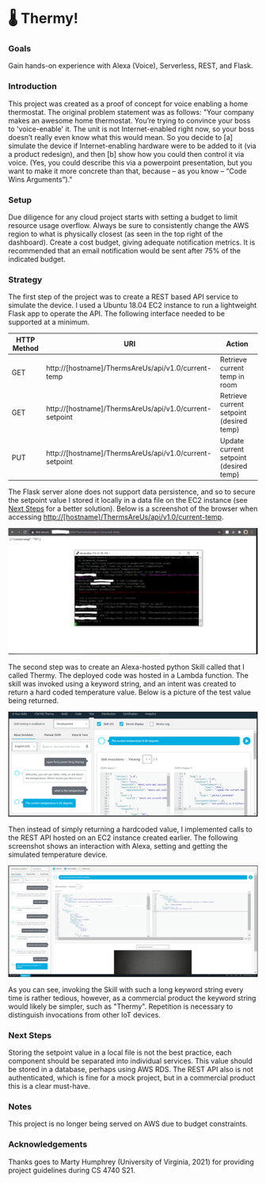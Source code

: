 # 🌡️ Thermy!

### Goals 

Gain hands-on experience with Alexa (Voice), Serverless, REST, and Flask.

### Introduction

This project was created as a proof of concept for voice enabling a home thermostat. The original problem statement was as follows: "Your company makes an awesome home thermostat. You’re trying to convince your boss to 'voice-enable' it. The unit is not Internet-enabled right now, so your boss doesn’t really even know what this would mean. So you decide to [a] simulate the device if Internet-enabling hardware were to be added to it (via a product redesign), and then [b] show how you could then control it via voice. (Yes, you could describe this via a powerpoint presentation, but you want to make it more concrete than that, because – as you know – “Code Wins Arguments”)."

### Setup

Due diligence for any cloud project starts with setting a budget to limit resource usage overflow. Always be sure to consistently change the AWS region to what is physically closest (as seen in the top right of the dashboard). Create a cost budget, giving adequate notification metrics. It is recommended that an email notification would be sent after 75% of the indicated budget. 

### Strategy

The first step of the project was to create a REST based API service to simulate the device. I used a Ubuntu 18.04 EC2 instance to run a lightweight Flask app to operate the API. The following interface needed to be supported at a minimum.

| HTTP Method | URI                                                     | Action                                   |
| ----------- | ------------------------------------------------------- | ---------------------------------------- |
| GET         | http://[hostname]/ThermsAreUs/api/v1.0/current-temp     | Retrieve current temp in room            |
| GET         | http://[hostname]/ThermsAreUs/api/v1.0/current-setpoint | Retrieve current setpoint (desired temp) |
| PUT         | http://[hostname]/ThermsAreUs/api/v1.0/current-setpoint | Update current setpoint (desired temp)   |

The Flask server alone does not support data persistence, and so to secure the setpoint value I stored it locally in a data file on the EC2 instance (see [Next Steps](#next-steps) for a better solution). Below is a screenshot of the browser when accessing <http://[hostname]/ThermsAreUs/api/v1.0/current-temp>.

![pa3-rest](https://raw.githubusercontent.com/lpg0/thermy/main/img/pa3-rest.png)

The second step was to create an Alexa-hosted python Skill called that I called Thermy. The deployed code was hosted in a Lambda function. The skill was invoked using a keyword string, and an intent was created to return a hard coded temperature value. Below is a picture of the test value being returned. 

![pa3-get](https://raw.githubusercontent.com/lpg0/thermy/main/img/pa3-get.png)

Then instead of simply returning a hardcoded value, I implemented calls to the REST API hosted on an EC2 instance created earlier. The following screenshot shows an interaction with Alexa, setting and getting the simulated temperature device.

![pa3-full](https://raw.githubusercontent.com/lpg0/thermy/main/img/pa3-full.png)

As you can see, invoking the Skill with such a long keyword string every time is rather tedious, however, as a commercial product the keyword string would likely be simpler, such as "Thermy". Repetition is necessary to distinguish invocations from other IoT devices.

### Next Steps

Storing the setpoint value in a local file is not the best practice, each component should be separated into individual services. This  value should be stored in a database, perhaps using AWS RDS. The REST API also is not authenticated, which is fine for a mock project, but in a commercial product this is a clear must-have. 

### Notes

This project is no longer being served on AWS due to budget constraints.

### Acknowledgements

Thanks goes to Marty Humphrey (University of Virginia, 2021) for providing project guidelines during CS 4740 S21.
